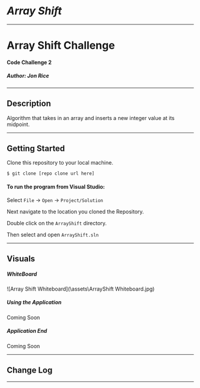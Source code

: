 # ***Array Shift***
------------------------------

# Array Shift Challenge
#### Code Challenge 2
##### *Author: Jon Rice*

------------------------------

## Description
Algorithm that takes in an array and inserts a new integer value at its midpoint. 

------------------------------

## Getting Started
Clone this repository to your local machine.
```
$ git clone [repo clone url here]
```
#### To run the program from Visual Studio:
Select ```File``` -> ```Open``` -> ```Project/Solution```

Next navigate to the location you cloned the Repository.

Double click on the ```ArrayShift``` directory.

Then select and open ```ArrayShift.sln```

------------------------------

## Visuals


##### WhiteBoard
![Array Shift Whiteboard](\assets\ArrayShift Whiteboard.jpg)
##### Using the Application
Coming Soon
##### Application End
Coming Soon 

------------------------------

## Change Log


------------------------------

